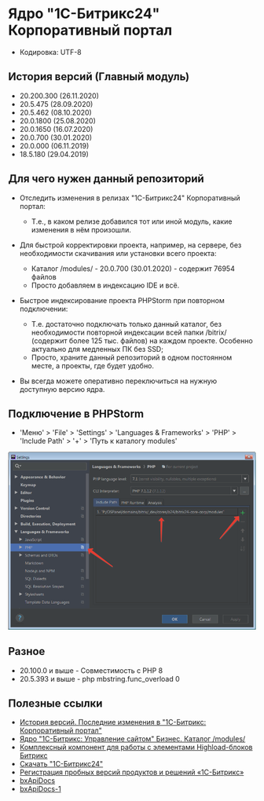 # Ядро "1С-Битрикс24" Корпоративный портал

* Кодировка: UTF-8

## История версий (Главный модуль)

* 20.200.300 (26.11.2020)
* 20.5.475 (28.09.2020)
* 20.5.462 (08.10.2020)
* 20.0.1800 (25.08.2020)
* 20.0.1650 (16.07.2020)
* 20.0.700 (30.01.2020)
* 20.0.000 (06.11.2019)
* 18.5.180 (29.04.2019)

## Для чего нужен данный репозиторий

* Отследить изменения в релизах "1С-Битрикс24" Корпоративный портал:
    * Т.е., в каком релизе добавился тот или иной модуль, какие изменения в нём произошли.

* Для быстрой корректировки проекта, например, на сервере, без необходимости скачивания или установки всего проекта:
    * Каталог /modules/ - 20.0.700 (30.01.2020) - содержит 76954 файлов
    * Просто добавляем в индексацию IDE и всё.

* Быстрое индексирование проекта PHPStorm при повторном подключении:
    * Т.е. достаточно подключать только данный каталог, без необходимости повторной индексации всей папки /bitrix/ (содержит более 125 тыс. файлов) на каждом проекте. Особенно актуально для медленных ПК без SSD;
    * Просто, храните данный репозиторий в одном постоянном месте, а проекты, где будет удобно.

* Вы всегда можете оперативно переключиться на нужную доступную версию ядра.

## Подключение в PHPStorm

* 'Меню' > 'File' > 'Settings' > 'Languages & Frameworks' > 'PHP' > 'Include Path' > '+' > 'Путь к каталогу modules'

![PHPStorm](./images/phpstorm.png "Подключение в PHPStorm")

## Разное
* 20.100.0 и выше - Совместимость с PHP 8
* 20.5.393 и выше - php mbstring.func_overload 0

## Полезные ссылки

* [История версий. Последние изменения в "1С-Битрикс: Корпоративный портал"](https://www.bitrix24.ru/features/box/box-versions.php)
* [Ядро "1С-Битрикс: Управление сайтом" Бизнес. Каталог /modules/](https://github.com/avshatalov48/bitrix-core-business/)
* [Комплексный компонент для работы с элементами Highload-блоков Битрикс](https://github.com/avshatalov48/highloadblock.complex/)
* [Скачать "1C-Битрикс24"](https://www.1c-bitrix.ru/download/intranet.php)
* [Регистрация пробных версий продуктов и решений «1С-Битрикс»](https://www.1c-bitrix.ru/bsm_register.php)
* [bxApiDocs](https://github.com/matiaspub/bxApiDocs/)
* [bxApiDocs-1](https://github.com/nordeveloper/bxApiDocs-1/)